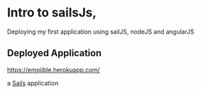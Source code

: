 Intro to sailsJs, 
==============================

Deploying my first application using sailJS, nodeJS and angularJS

Deployed Application
----------------------

https://emojible.herokuapp.com/

a [Sails](http://sailsjs.org) application
